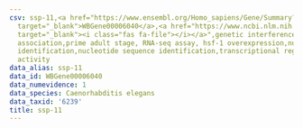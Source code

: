 ```yaml
---
csv: ssp-11,<a href="https://www.ensembl.org/Homo_sapiens/Gene/Summary?db=core;g=WBGene00006040"
  target="_blank">WBGene00006040</a>,<a href="https://www.ncbi.nlm.nih.gov/pubmed/30894454"
  target="_blank"><i class="fas fa-file"></i></a>",genetic interference,functional
  association,prime adult stage, RNA-seq assay, hsf-1 overexpression,nucleotide sequence
  identification,nucleotide sequence identification,transcriptional regulation,up-regulates
  activity
data_alias: ssp-11
data_id: WBGene00006040
data_numevidence: 1
data_species: Caenorhabditis elegans
data_taxid: '6239'
title: ssp-11
---
```

